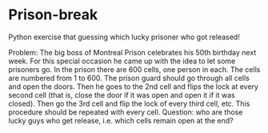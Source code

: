 # Prison-break
Python exercise that guessing which lucky prisoner who got released!

Problem:
The big boss of Montreal Prison celebrates his 50th birthday next week. For this special occasion he came up with the idea to let some prisoners go. In the prison there are 600 cells, one person in each. The cells are numbered from 1 to 600. The prison guard should go through all cells and open the doors. Then he goes to the 2nd cell and flips the lock at every second cell (that is, close the door if it was open and open it if it was closed). Then go the 3rd cell and flip the lock of every third cell, etc. This procedure should be repeated with every cell. Question: who are those lucky guys who get release, i.e. which cells remain open at the end?
